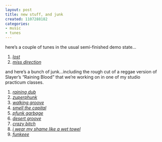 ```yaml
---
layout: post
title: new stuff, and junk
created: 1107288182
categories:
- music
- tunes
---
```

<p>here&#8217;s a couple of tunes in the usual semi-finished demo state&#8230;</p>

<ol>
<li><a href="http://music.bubblehouse.org.s3-website-us-east-1.amazonaws.com/music/lost.mp3"><i>lost</i></a></li>
<li><a href="http://music.bubblehouse.org.s3-website-us-east-1.amazonaws.com/music/miss_direction.mp3"><i>miss direction</i></a></li>
</ol>

<p>and here&#8217;s a bunch of junk&#8230;including the rough cut of a reggae version of Slayer&#8217;s &#8220;Raining Blood&#8221; that we&#8217;re working on in one of my studio practicum classes.</p>

<ol>
<li><a href="http://music.bubblehouse.org.s3-website-us-east-1.amazonaws.com/music/raining_dub_rough_track.mp3"><i>raining dub</i></a></li>
<li><a href="http://music.bubblehouse.org.s3-website-us-east-1.amazonaws.com/music/zuperphunk.mp3"><i>zuperphunk</i></a></li>
<li><a href="http://music.bubblehouse.org.s3-website-us-east-1.amazonaws.com/music/walking_groove.mp3"><i>walking groove</i></a></li>
<li><a href="http://music.bubblehouse.org.s3-website-us-east-1.amazonaws.com/music/smell_the_capital.mp3"><i>smell the capital</i></a></li>
<li><a href="http://music.bubblehouse.org.s3-website-us-east-1.amazonaws.com/music/pfunk_garbage.mp3"><i>pfunk garbage</i></a></li>
<li><a href="http://music.bubblehouse.org.s3-website-us-east-1.amazonaws.com/music/desert_groove.mp3"><i>desert groove</i></a></li>
<li><a href="http://music.bubblehouse.org.s3-website-us-east-1.amazonaws.com/music/crazy_bitch.mp3"><i>crazy bitch</i></a></li>
<li><a href="http://music.bubblehouse.org.s3-website-us-east-1.amazonaws.com/music/i_wear_my_shame_like_a_wet_towel.mp3"><i>i wear my shame like a wet towel</i></a></li>
<li><a href="http://music.bubblehouse.org.s3-website-us-east-1.amazonaws.com/music/funkeee.mp3"><i>funkeee</i></a></li>
</ol>
